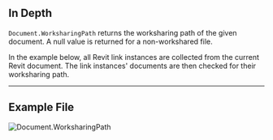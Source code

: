 ## In Depth
`Document.WorksharingPath` returns the worksharing path of the given document. A null value is returned for a non-workshared file.

In the example below, all Revit link instances are collected from the current Revit document. The link instances' documents are then checked for their worksharing path.
___
## Example File

![Document.WorksharingPath](./Revit.Application.Document.WorksharingPath_img.jpg)